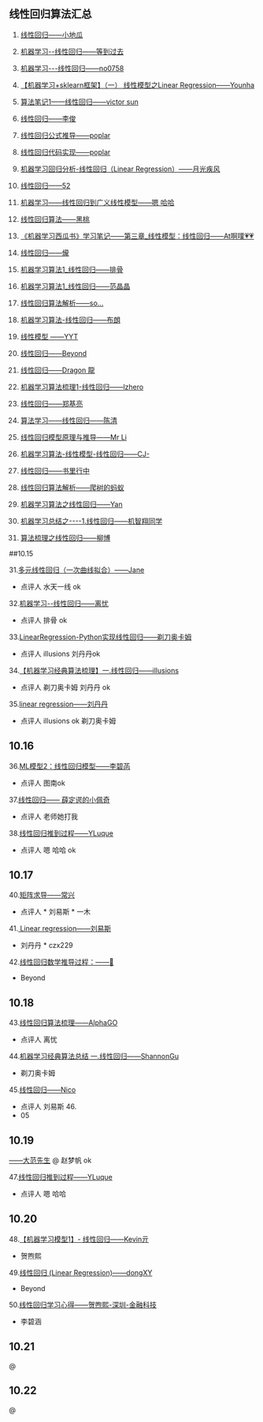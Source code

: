 ## 线性回归算法汇总
1. [线性回归——小地瓜](https://blog.csdn.net/limengjuhanxin/article/details/82962902) 

2. [机器学习--线性回归——等到过去](https://blog.csdn.net/lgy54321/article/details/82974192)

3. [机器学习---线性回归——no0758](https://blog.csdn.net/jiebanmin0773/article/details/82962182)
 
4. [【机器学习+sklearn框架】（一） 线性模型之Linear Regression——Younha](https://blog.csdn.net/walk_power/article/details/82924363)
 
5. [算法笔记1——线性回归——victor sun](https://blog.csdn.net/IOT_victor/article/details/82960820)
 
6. [线性回归——李俊](https://www.jianshu.com/p/c2b86f002b64)
 
7. [线性回归公式推导——poplar](https://blog.csdn.net/qq_34553043/article/details/81989971)
 
8. [线性回归代码实现——poplar](https://github.com/YMaoJian/231n_camp/blob/master/supervised_learning/LinearRegression.py) 
 
8. [机器学习回归分析-线性回归（Linear Regression）——月光疾风](https://yezuolin.com/2018/10/Machine-Learning(Linear-Regression)/)
 
9. [线性回归——52](https://github.com/wangjiaxin24/machine_learning-52/blob/master/linear_regression/linear_regression_description.md)
 
10. [机器学习——线性回归到广义线性模型——嗯 哈哈](https://blog.csdn.net/weixin_41246832/article/details/82916841)

11. [线性回归算法——黑桃](https://github.com/Heitao5200/Heitao5200_MachineLearning/blob/master/LR/LinearRegression.md)

12. [《机器学习西瓜书》学习笔记——第三章_线性模型：线性回归——At啊噗💗💗](https://blog.csdn.net/weixin_38278334/article/details/82432761)

13. [线性回归——爖](http://note.youdao.com/noteshare?id=981825c617d47c10f4e0c373e8b7bfff)

14. [机器学习算法1_线性回归——排骨](https://blog.csdn.net/q370835062/article/details/82943365)

15. [机器学习算法1_线性回归——范晶晶](https://blog.csdn.net/Datawhale/article/details/82931967)

16. [线性回归算法解析——so...](https://blog.csdn.net/m0_37803230/article/details/82972899)

17. [机器学习算法-线性回归——布朗](https://blog.csdn.net/hahayikeshu/article/details/82964574)
 
18. [线性模型 ——YYT](https://github.com/yangyyt/powerToGrow/blob/master/AlgorithmReview/LinearModel.ipynb)

19. [线性回归——Beyond](https://blog.csdn.net/hhkk6/article/details/82965507)

20. [线性回归——Dragon 龍](http://2af1eb17.wiz03.com/share/s/0GYuIn089k3v2D4B2r1VTnRS3n05B92fcQ6f2xFlbI2eTB20)
 
21. [机器学习算法梳理1-线性回归——lzhero](https://blog.csdn.net/weixin_42007359/article/details/82969283)

22. [线性回归——郑基亮](https://www.cnblogs.com/marathoner/p/9760428.html)

23. [算法学习——线性回归——陈清](https://blog.csdn.net/small_persimmon/article/details/82973400)
 
24. [线性回归模型原理与推导——Mr Li](https://www.jianshu.com/p/6305f2f8077c?from=timeline)
 
25. [机器学习算法-线性模型-线性回归——CJ-](https://blog.csdn.net/qq_35547281/article/details/82975704)
 
26. [线性回归——书里行中](https://blog.csdn.net/qq_33699659/article/details/82957166)
 
27. [线性回归算法解析——爬树的蚂蚁](https://blog.csdn.net/m0_37803230/article/details/82972899)
 
28. [机器学习算法之线性回归——Yan](https://blog.csdn.net/qq_25853383/article/details/82990407)
 
29. [机器学习总结之----1.线性回归——机智翔同学](https://blog.csdn.net/GreatXiang888/article/details/82993741)
 
30. [算法梳理之线性回归——柳博](https://blog.csdn.net/botion/article/details/83056412)

##10.15

31.[多元线性回归（一次曲线拟合）——Jane](https://zhuanlan.zhihu.com/p/43533811)
* 点评人 水天一线 ok

32.[机器学习--线性回归——离忧](https://blog.csdn.net/qq_19917979/article/details/80169072)
* 点评人 排骨 ok

33.[LinearRegression-Python实现线性回归——剃刀奥卡姆](https://blog.csdn.net/qq_29027865/article/details/82499072)
* 点评人 illusions 刘丹丹ok

34.[【机器学习经典算法梳理】一.线性回归——illusions](https://blog.csdn.net/weixin_41712499/article/details/83045660)
* 点评人 剃刀奥卡姆 刘丹丹 ok

35.[linear regression——刘丹丹](http://note.youdao.com/noteshare?id=0bbe80d3d4f6cbe08008ddca3984cd03&sub=9ABC01887E0349B08FF14E1BC64A0ED0)
* 点评人 illusions  ok  剃刀奥卡姆

## 10.16


36.[ML模型2：线性回归模型——李碧菡](https://blog.csdn.net/a786150017/article/details/83062668)
* 点评人 图南ok

37.[线性回归—— 薛定谔的小佩奇](https://blog.csdn.net/zt741743/article/details/83089942)
* 点评人 老师她打我 

38.[线性回归推到过程——YLuque](https://blog.csdn.net/weixin_41985789/article/details/83064776)
*  点评人 嗯 哈哈 ok 
 
## 10.17


40.[矩阵求导——常兴](https://www.cnblogs.com/xiaoma927/p/9781270.html)
 * 点评人 * 刘易斯 * 一木

41.[ Linear regression——刘易斯](https://github.com/jianghaolouis/cs229_MachineLearning/blob/master/Lecture_notes.ipynb)
 * 刘丹丹 * czx229

42.[线性回归数学推导过程：——🥕](https://blog.csdn.net/qq_29087755/article/details/83109676)
* Beyond 


## 10.18


43.[线性回归算法梳理——AlphaGO](https://blog.csdn.net/sinat_42949087/article/details/83108703)
* 点评人 离忧

44.[机器学习经典算法总结 一.线性回归——ShannonGu](https://blog.csdn.net/ShannonGu/article/details/83150916)
* 剃刀奥卡姆 

45.[线性回归——Nico](https://blog.csdn.net/u011322987/article/details/83118338) 
* 点评人 刘易斯
46.[](rokia)
* 05
 ## 10.19
[——大范先生](https://blog.csdn.net/weixin_40671804/article/details/83057180)
@ 赵梦帆 ok 

47.[线性回归推到过程——YLuque](https://blog.csdn.net/weixin_41985789/article/details/83064776)
*  点评人 嗯 哈哈

## 10.20
48.[【机器学习模型1】- 线性回归——Kevin亓](https://blog.csdn.net/KevinBetterQ/article/details/83117342)
* 贺煦熙

49.[线性回归 (Linear Regression)——dongXY](https://blog.csdn.net/m0_37548423/article/details/83185011)
* Beyond

50.[线性回归学习心得——贺煦熙-深圳-金融科技](https://blog.csdn.net/xh6312643/article/details/83240979)
* 李碧涵
## 10.21
[]()
@
## 10.22

[]()
@










